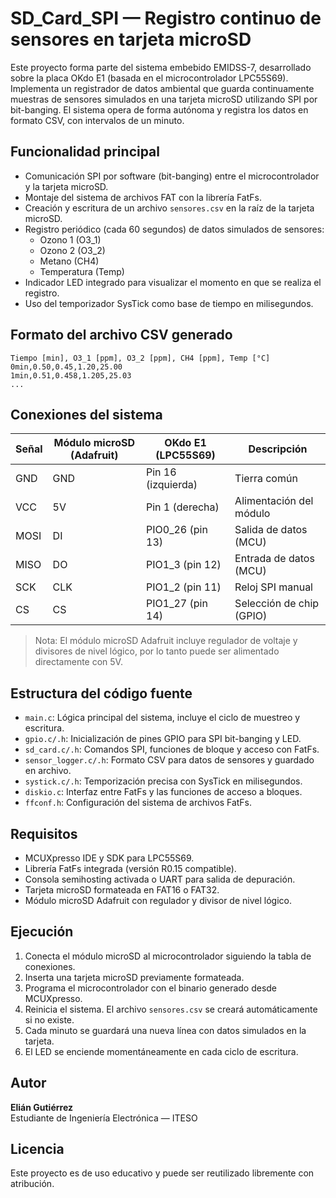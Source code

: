 # SD_Card_SPI — Registro continuo de sensores en tarjeta microSD

Este proyecto forma parte del sistema embebido EMIDSS-7, desarrollado sobre la placa OKdo E1 (basada en el microcontrolador LPC55S69). Implementa un registrador de datos ambiental que guarda continuamente muestras de sensores simulados en una tarjeta microSD utilizando SPI por bit-banging. El sistema opera de forma autónoma y registra los datos en formato CSV, con intervalos de un minuto.

## Funcionalidad principal

- Comunicación SPI por software (bit-banging) entre el microcontrolador y la tarjeta microSD.
- Montaje del sistema de archivos FAT con la librería FatFs.
- Creación y escritura de un archivo `sensores.csv` en la raíz de la tarjeta microSD.
- Registro periódico (cada 60 segundos) de datos simulados de sensores:
  - Ozono 1 (O3_1)
  - Ozono 2 (O3_2)
  - Metano (CH4)
  - Temperatura (Temp)
- Indicador LED integrado para visualizar el momento en que se realiza el registro.
- Uso del temporizador SysTick como base de tiempo en milisegundos.

## Formato del archivo CSV generado

```
Tiempo [min], O3_1 [ppm], O3_2 [ppm], CH4 [ppm], Temp [°C]
0min,0.50,0.45,1.20,25.00
1min,0.51,0.458,1.205,25.03
...
```

## Conexiones del sistema

| Señal   | Módulo microSD (Adafruit) | OKdo E1 (LPC55S69) | Descripción             |
|---------|----------------------------|---------------------|--------------------------|
| GND     | GND                        | Pin 16 (izquierda)  | Tierra común             |
| VCC     | 5V                         | Pin 1 (derecha)     | Alimentación del módulo |
| MOSI    | DI                         | PIO0_26 (pin 13)     | Salida de datos (MCU)   |
| MISO    | DO                         | PIO1_3 (pin 12)      | Entrada de datos (MCU)  |
| SCK     | CLK                        | PIO1_2 (pin 11)      | Reloj SPI manual         |
| CS      | CS                         | PIO1_27 (pin 14)     | Selección de chip (GPIO)|

> Nota: El módulo microSD Adafruit incluye regulador de voltaje y divisores de nivel lógico, por lo tanto puede ser alimentado directamente con 5V.

## Estructura del código fuente

- `main.c`: Lógica principal del sistema, incluye el ciclo de muestreo y escritura.
- `gpio.c/.h`: Inicialización de pines GPIO para SPI bit-banging y LED.
- `sd_card.c/.h`: Comandos SPI, funciones de bloque y acceso con FatFs.
- `sensor_logger.c/.h`: Formato CSV para datos de sensores y guardado en archivo.
- `systick.c/.h`: Temporización precisa con SysTick en milisegundos.
- `diskio.c`: Interfaz entre FatFs y las funciones de acceso a bloques.
- `ffconf.h`: Configuración del sistema de archivos FatFs.

## Requisitos

- MCUXpresso IDE y SDK para LPC55S69.
- Librería FatFs integrada (versión R0.15 compatible).
- Consola semihosting activada o UART para salida de depuración.
- Tarjeta microSD formateada en FAT16 o FAT32.
- Módulo microSD Adafruit con regulador y divisor de nivel lógico.

## Ejecución

1. Conecta el módulo microSD al microcontrolador siguiendo la tabla de conexiones.
2. Inserta una tarjeta microSD previamente formateada.
3. Programa el microcontrolador con el binario generado desde MCUXpresso.
4. Reinicia el sistema. El archivo `sensores.csv` se creará automáticamente si no existe.
5. Cada minuto se guardará una nueva línea con datos simulados en la tarjeta.
6. El LED se enciende momentáneamente en cada ciclo de escritura.

## Autor

**Elián Gutiérrez**  
Estudiante de Ingeniería Electrónica — ITESO

## Licencia

Este proyecto es de uso educativo y puede ser reutilizado libremente con atribución.
